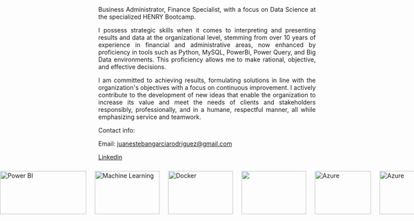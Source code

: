 <div style="text-align: justify;">
Business Administrator, Finance Specialist, with a focus on Data Science at the specialized HENRY Bootcamp.

I possess strategic skills when it comes to interpreting and presenting results and data at the organizational level, stemming from over 10 years of experience in financial and administrative areas, now enhanced by proficiency in tools such as Python, MySQL, PowerBi, Power Query, and Big Data environments. This proficiency allows me to make rational, objective, and effective decisions.

I am committed to achieving results, formulating solutions in line with the organization's objectives with a focus on continuous improvement. I actively contribute to the development of new ideas that enable the organization to increase its value and meet the needs of clients and stakeholders responsibly, professionally, and in a humane, respectful manner, all while emphasizing service and teamwork.

Contact info:

Email: juanestebangarciarodriguez@gmail.com

[Linkedin](https://www.linkedin.com/in/juan-esteban-garc%C3%ADa-rodriguez-0a1a6647/)
</div>

<div style="display: flex; justify-content: center; align-items: center;">
    <img src="https://upload.wikimedia.org/wikipedia/commons/thumb/c/c3/Python-logo-notext.svg/800px-Python-logo-notext.svg.png" alt="Python" width="100" height="100" style="margin: 10px;">
    <img src="https://styles.redditmedia.com/t5_2qm6k/styles/communityIcon_dhjr6guc03x51.png" alt="Reddit" width="100" height="100" style="margin: 10px;">
    <img src="https://datascientest.com/es/wp-content/uploads/sites/7/2020/10/power-bi-logo-1.jpg" alt="Power BI" width="200" height="100" style="margin: 10px;">
    <img src="https://ticnegocios.camaravalencia.com/wp-content/uploads/2017/09/machine-learning-espana.jpg" alt="Machine Learning" width="150" height="100" style="margin: 10px;">
    <img src="https://www.hiberus.com/crecemos-contigo/wp-content/uploads/2023/02/docker.png" alt="Docker" width="150" height="100" style="margin: 10px;">
    <img src="https://res.cloudinary.com/practicaldev/image/fetch/s--wPURzJCN--/c_imagga_scale,f_auto,fl_progressive,h_420,q_66,w_1000/https://dev-to-uploads.s3.amazonaws.com/uploads/articles/q7w2ebt11gsynt7wg8cn.gif" width="150" height="100" style="margin: 10px;">
    <img src="https://www.imagar.com/wp-content/uploads/2018/06/azure.png" alt="Azure" width="130" height="100" style="margin: 10px;">
    <img src="https://i0.wp.com/imgs.hipertextual.com/wp-content/uploads/2021/06/excel.jpeg?fit=2048%2C1157&quality=50&strip=all&ssl=1" alt="Azure" width="150" height="100" style="margin: 10px;">
    <img src="https://www.simplilearn.com/ice9/free_resources_article_thumb/powerQueryLogo_PowerQuery.png" alt="Azure" width="150" height="100" style="margin: 10px;">
</div>


